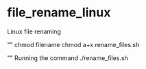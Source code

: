 # file_rename_linux
Linux file renaming

"" chmod filename
chmod a+x rename_files.sh

"" Running the command
./rename_files.sh
